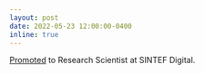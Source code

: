 ```yaml
---
layout: post
date: 2022-05-23 12:00:00-0400
inline: true
---
```


[Promoted](https://www.linkedin.com/posts/andr%C3%A9-pedersen-7166a4162_happy-to-announce-that-i-have-been-promoted-activity-6934799335930933248-YFDM?utm_source=linkedin_share&utm_medium=member_desktop_web) to Research Scientist at SINTEF Digital.
